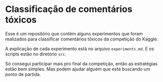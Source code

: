 # Classificação de comentários tóxicos

Esse é um repositório que contém alguns experimentos que foram realizados para classificar comentários tóxicos da competição do Kaggle.

A explicação de cada experimento está no arquivo `experiments.md`. E os scripts estão no diretório `src`.

Só consegui participar mais pro final da competição, então as estratégias estão bem simples. Mas podem ajudar alguém que está buscando um ponto de partida.
